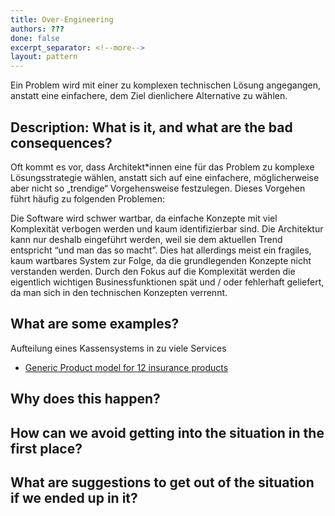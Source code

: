 ```yaml
---
title: Over-Engineering
authors: ???
done: false
excerpt_separator: <!--more-->
layout: pattern
---
```

Ein Problem wird mit einer zu komplexen technischen Lösung angegangen, anstatt eine einfachere, dem Ziel dienlichere Alternative zu wählen.<!--more-->

## Description: What is it, and what are the bad consequences?
Oft kommt es vor, dass Architekt*innen eine für das Problem zu komplexe Lösungsstrategie wählen, anstatt sich auf eine einfachere, möglicherweise aber nicht so „trendige“ Vorgehensweise festzulegen. Dieses Vorgehen führt häufig zu folgenden Problemen:

Die Software wird schwer wartbar, da einfache Konzepte mit viel Komplexität verbogen werden und kaum identifizierbar sind.
Die Architektur kann nur deshalb eingeführt werden, weil sie dem aktuellen Trend entspricht “und man das so macht”. Dies hat allerdings meist ein fragiles, kaum wartbares System zur Folge, da die grundlegenden Konzepte nicht verstanden werden.
Durch den Fokus auf die Komplexität werden die eigentlich wichtigen Businessfunktionen spät und / oder fehlerhaft geliefert, da man sich in den technischen Konzepten verrennt.

## What are some examples?
Aufteilung eines Kassensystems in zu viele Services
- [Generic Product model for 12 insurance products](../case_studies/generic_product_model_for_12_insurance_products.html)


## Why does this happen?
## How can we avoid getting into the situation in the first place?
## What are suggestions to get out of the situation if we ended up in it?

